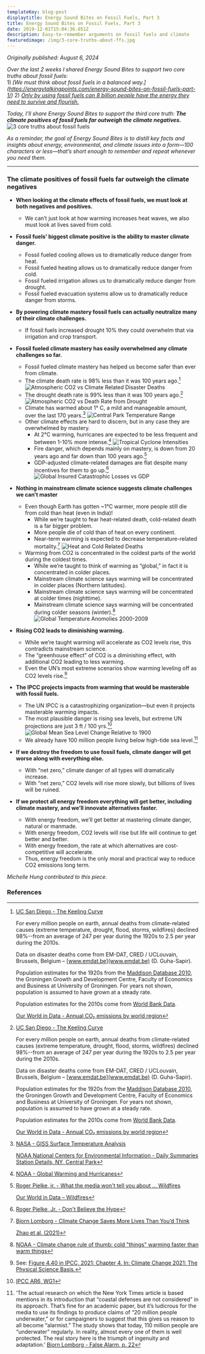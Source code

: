```yaml
---
templateKey: blog-post
displaytitle: Energy Sound Bites on Fossil Fuels, Part 3
title: Energy Sound Bites on Fossil Fuels, Part 3
date: 2019-12-01T15:04:36.851Z
description: Easy-to-remember arguments on fossil fuels and climate
featuredimage: /img/3-core-truths-about-ffs.jpg
---
```

_Originally published: August 6, 2024_

_Over the last 2 weeks I shared Energy Sound Bites to support two core truths about fossil fuels:_\
    1) _[We must think about fossil fuels in a balanced way.]\(https://energytalkingpoints.com/energy-sound-bites-on-fossil-fuels-part-1/)_
    2) _[Only by using fossil fuels can 8 billion people have the energy they need to survive and flourish.](https://energytalkingpoints.com/energy-sound-bites-on-fossil-fuels-part-2/)_

_Today, I’ll share Energy Sound Bites to support the third core truth:_ ***The climate positives of fossil fuels far outweigh the climate negatives.***
    ![3 core truths about fossil fuels](/img/3-core-truths-energy-sound-bites.png)

_As a reminder, the goal of Energy Sound Bites is to distill key facts and insights about energy, environmental, and climate issues into a form—100 characters or less—that’s short enough to remember and repeat whenever you need them._

___________________________________________

### The climate positives of fossil fuels far outweigh the climate negatives

- **When looking at the climate effects of fossil fuels, we must look at both negatives and positives.**
    - We can’t just look at how warming increases heat waves, we also must look at lives saved from cold.

- **Fossil fuels’ biggest climate positive is the ability to master climate danger.**
    - Fossil fueled cooling allows us to dramatically reduce danger from heat.
    - Fossil fueled heating allows us to dramatically reduce danger from cold.
    - Fossil fueled irrigation allows us to dramatically reduce danger from drought.
    - Fossil fueled evacuation systems allow us to dramatically reduce danger from storms.

- **By powering climate mastery fossil fuels can actually neutralize many of their climate challenges.**
    - If fossil fuels increased drought 10% they could overwhelm that via irrigation and crop transport.

- **Fossil fueled climate mastery has easily overwhelmed any climate challenges so far.**
    - Fossil fueled climate mastery has helped us become safer than ever from climate.
    - The climate death rate is 98% less than it was 100 years ago.[^1]
    ![Atmospheric CO2 vs Climate Related Disaster Deaths](/img/3-atmospheric-co2-climate-deaths.jpg)
    - The drought death rate is 99% less than it was 100 years ago.[^2]
    ![Atmospheric CO2 vs Death Rate from Drought](/img/co2-vs-death-from-drought.jpg)
    - Climate has warmed about 1° C, a mild and manageable amount, over the last 170 years.[^3]
    ![Central Park Temperature Range](/img/central-park-temp.jpg)
    - Other climate effects are hard to discern, but in any case they are overwhelmed by mastery.
        - At 2°C warming, hurricanes are expected to be less frequent and between 1-10% more intense.[^4]
        ![Tropical Cyclone Intensities](/img/tropical-cyclone-intensities.jpg)
        - Fire danger, which depends mainly on mastery, is down from 20 years ago and far down than 100 years ago.[^5]
        - GDP-adjusted climate-related damages are flat despite many incentives for them to go up.[^6]
        ![Global Insured Catastrophic Losses vs GDP](/img/image-3-global-insured-catastrophe-losses.jpg)

- **Nothing in mainstream climate science suggests climate challenges we can’t master**
    - Even though Earth has gotten ~1°C warmer, more people still die from cold than heat (even in India)!
        - While we’re taught to fear heat-related death, cold-related death is a far bigger problem.
        - More people die of cold than of heat on every continent.
        - Near-term warming is expected to decrease temperature-related mortality.[^7]
        ![Heat and Cold Related Deaths](/img/heat-and-cold-related-deaths-2000-2019-as-a-percentage-of-all-global-deaths.jpg)
    - Warming from CO2 is concentrated in the coldest parts of the world during the coldest times.
        - While we’re taught to think of warming as “global,” in fact it is concentrated in colder places.
        - Mainstream climate science says warming will be concentrated in colder places (Northern latitudes).
        - Mainstream climate science says warming will be concentrated at colder times (nighttime).
        - Mainstream climate science says warming will be concentrated during colder seasons (winter).[^8]
        ![Global Temperature Anomolies 2000-2009](/img/global-temperature-anomalies-2000-2009.jpg)

- **Rising CO2 leads to diminishing warming.**
    - While we’re taught warming will accelerate as CO2 levels rise, this contradicts mainstream science.
    - The “greenhouse effect” of CO2 is a diminishing effect, with additional CO2 leading to less warming.
    - Even the UN’s most extreme scenarios show warming leveling off as CO2 levels rise.[^9]

- **The IPCC projects impacts from warming that would be masterable with fossil fuels.**
    - The UN IPCC is a catastrophizing organization—but even it projects masterable warming impacts.
    - The most plausible danger is rising sea levels, but extreme UN projections are just 3 ft / 100 yrs.[^10]
    ![Global Mean Sea Level Change Relative to 1900](/img/global-mean-sea-level-change-relative-to-1900.jpg)
    - We already have 100 million people living below high-tide sea level.[^11]

- **If we destroy the freedom to use fossil fuels, climate danger will get worse along with everything else.**
    - With “net zero,” climate danger of all types will dramatically increase.
    - With “net zero,” CO2 levels will rise more slowly, but billions of lives will be ruined.

- **If we protect all energy freedom everything will get better, including climate mastery, and we’ll innovate alternatives faster.**
    - With energy freedom, we’ll get better at mastering climate danger, natural or manmade.
    - With energy freedom, CO2 levels will rise but life will continue to get better and better.
    - With energy freedom, the rate at which alternatives are cost-competitive will accelerate.
    - Thus, energy freedom is the only moral and practical way to reduce CO2 emissions long term.

_Michelle Hung contributed to this piece._


### References

[^1]: 
    [UC San Diego - The Keeling Curve]( https://keelingcurve.ucsd.edu/)

    For every million people on earth, annual deaths from climate-related causes (extreme temperature, drought, flood, storms, wildfires) declined 98%--from an average of 247 per year during the 1920s to 2.5 per year during the 2010s.

    Data on disaster deaths come from EM-DAT, CRED / UCLouvain, Brussels, Belgium – [www.emdat.be](www.emdat.be) (D. Guha-Sapir).

    Population estimates for the 1920s from the [Maddison Database 2010](https://www.rug.nl/ggdc/historicaldevelopment/maddison/releases/maddison-database-2010), the Groningen Growth and Development Centre, Faculty of Economics and Business at University of Groningen. For years not shown, population is assumed to have grown at a steady rate.

    Population estimates for the 2010s come from [World Bank Data](https://data.worldbank.org/indicator/SP.POP.TOTL).

    [Our World in Data - Annual CO₂ emissions by world region](https://ourworldindata.org/grapher/annual-co-emissions-by-region)

[^2]: 
    [UC San Diego - The Keeling Curve]( https://keelingcurve.ucsd.edu/)

    For every million people on earth, annual deaths from climate-related causes (extreme temperature, drought, flood, storms, wildfires) declined 98%--from an average of 247 per year during the 1920s to 2.5 per year during the 2010s.

    Data on disaster deaths come from EM-DAT, CRED / UCLouvain, Brussels, Belgium – [www.emdat.be](www.emdat.be) (D. Guha-Sapir).

    Population estimates for the 1920s from the [Maddison Database 2010](https://www.rug.nl/ggdc/historicaldevelopment/maddison/releases/maddison-database-2010), the Groningen Growth and Development Centre, Faculty of Economics and Business at University of Groningen. For years not shown, population is assumed to have grown at a steady rate.

    Population estimates for the 2010s come from [World Bank Data](https://data.worldbank.org/indicator/SP.POP.TOTL).

    [Our World in Data - Annual CO₂ emissions by world region](https://ourworldindata.org/grapher/annual-co-emissions-by-region)

[^3]: 
    [NASA - GISS Surface Temperature Analysis](https://data.giss.nasa.gov/gistemp/)

    [NOAA National Centers for Environmental Information - Daily Summaries Station Details, NY, Central Park](https://www.ncdc.noaa.gov/cdo-web/datasets/GHCND/stations/GHCND:USW00094728/detail)

[^4]: [NOAA - Global Warming and Hurricanes](https://www.gfdl.noaa.gov/global-warming-and-hurricanes/)

[^5]: 
    [Roger Pielke, jr. - What the media won't tell you about ... Wildfires](https://rogerpielkejr.substack.com/p/what-the-media-wont-tell-you-about-783)

    [Our World in Data – Wildfires](https://ourworldindata.org/wildfires)

[^6]: [Roger Pielke, Jr. - Don't Believe the Hype](https://rogerpielkejr.substack.com/p/dont-believe-the-hype) 

[^7]: 
    [Bjorn Lomborg - Climate Change Saves More Lives Than You’d Think](https://www.wsj.com/articles/climate-change-heat-cold-deaths-medical-journal-health-risk-energy-cost-fossil-fuels-11631741045)

    [Zhao et al. (2021)](https://www.thelancet.com/journals/lanplh/article/PIIS2542-5196(21)00081-4/fulltext)

[^8]: [NOAA - Climate change rule of thumb: cold "things" warming faster than warm things](https://www.climate.gov/news-features/blogs/beyond-data/climate-change-rule-thumb-cold-things-warming-faster-warm-things)

[^9]: See: [Figure 4.40 in IPCC, 2021: Chapter 4. In: Climate Change 2021: The Physical Science Basis.](https://www.climate.gov/news-features/blogs/beyond-data/climate-change-rule-thumb-cold-things-warming-faster-warm-things)

[^10]: [IPCC AR6, WG1](https://www.ipcc.ch/report/ar6/wg1/)

[^11]: 
    ‘The actual research on which the New York Times article is based mentions in its introduction that “coastal defenses are not considered” in its approach. That’s fine for an academic paper, but it’s ludicrous for the media to use its findings to produce claims of “20 million people underwater,” or for campaigners to suggest that this gives us reason to all become “alarmist.” The study shows that today, 110 million people are “underwater” regularly. In reality, almost every one of them is well protected. The real story here is the triumph of ingenuity and adaptation.’
    [Bjorn Lomborg - False Alarm, p. 22](https://www.amazon.de/dp/1541647467?ref=cm_sw_r_cp_ud_dp_CZ3A4NXATZA2WT59Q99Q&ref_=cm_sw_r_cp_ud_dp_CZ3A4NXATZA2WT59Q99Q&social_share=cm_sw_r_cp_ud_dp_CZ3A4NXATZA2WT59Q99Q)
